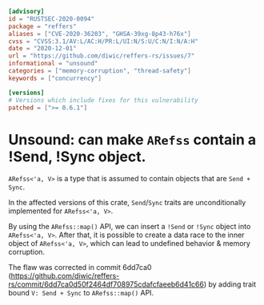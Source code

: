 ```toml
[advisory]
id = "RUSTSEC-2020-0094"
package = "reffers"
aliases = ["CVE-2020-36203", "GHSA-39xg-8p43-h76x"]
cvss = "CVSS:3.1/AV:L/AC:H/PR:L/UI:N/S:U/C:N/I:N/A:H"
date = "2020-12-01"
url = "https://github.com/diwic/reffers-rs/issues/7"
informational = "unsound"
categories = ["memory-corruption", "thread-safety"]
keywords = ["concurrency"]

[versions]
# Versions which include fixes for this vulnerability
patched = [">= 0.6.1"]
```

# Unsound: can make `ARefss` contain a !Send, !Sync object.

`ARefss<'a, V>` is a type that is assumed to contain objects that are `Send + Sync`.

In the affected versions of this crate,
`Send`/`Sync` traits are unconditionally implemented for `ARefss<'a, V>`.

By using the `ARefss::map()` API, we can insert a `!Send` or `!Sync` object into `ARefss<'a, V>`. After that, it is possible to create a data race to the inner object of `ARefss<'a, V>`, which can lead to undefined behavior & memory corruption.

The flaw was corrected in commit 6dd7ca0 (https://github.com/diwic/reffers-rs/commit/6dd7ca0d50f2464df708975cdafcfaeeb6d41c66) by adding trait bound `V: Send + Sync` to `ARefss::map()` API.

